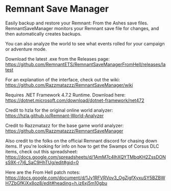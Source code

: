 # Remnant Save Manager
Easily backup and restore your Remnant: From the Ashes save files. RemnantSaveManager monitors your Remnant save file for changes, and then automatically creates backups.

You can also analyze the world to see what events rolled for your campaign or adventure mode.

Download the latest .exe from the Releases page:
https://github.com/RemnantETS/RemnantSaveManagerFromHell/releases/latest

For an explanation of the interface, check out the wiki:
https://github.com/Razzmatazzz/RemnantSaveManager/wiki

Requires .NET Framework 4.7.2 Runtime. Download here:
https://dotnet.microsoft.com/download/dotnet-framework/net472

Credit to hzla for the original online world analyzer:
https://hzla.github.io/Remnant-World-Analyzer

Credit to Razzmatazz for the base game world analyzer:
https://github.com/Razzmatazzz/RemnantSaveManager

Also credit to the folks on the official Remnant discord for chasing down items. If you're looking for info on how to get the Swamps of Corsus DLC items, check out this spreadsheet:
https://docs.google.com/spreadsheets/d/1AmM7c4lhXQYTMbqKH2ZssDONsS9X-r7j6_SaC9HhTUg/edit#gid=0

Here are the From Hell patch notes:
https://docs.google.com/document/d/1Jy1RFVRVov3_OgZjgfXyxuSY5BZBWH7ZbGfKiXx8oz8/edit#heading=h.iz6xj5m10gbu
